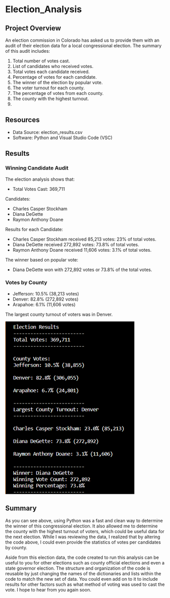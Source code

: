 # Election_Analysis
## Project Overview
An election commission in Colorado has asked us to provide them with an audit of their election data for a local congressional election.  The summary of this audit includes:
1.	Total number of votes cast.
2.	List of candidates who received votes.
3.	Total votes each candidate received.
4.	Percentage of votes for each candidate.
5.	The winner of the election by popular vote.
6.	The voter turnout for each county.
7.	The percentage of votes from each county.
8.	The county with the highest turnout.
9.	
## Resources
-	Data Source: election_results.csv
-	Software: Python and Visual Studio Code (VSC)

## Results
### Winning Candidate Audit
 The election analysis shows that: 
-	Total Votes Cast:  369,711

Candidates:
-	Charles Casper Stockham
-	Diana DeGette
-	Raymon Anthony Doane

Results for each Candidate:
-	Charles Casper Stockham received 85,213 votes: 23% of total votes.
-	Diana DeGette received 272,892 votes: 73.8% of total votes.
-	Raymon Anthony Doane received 11,606 votes: 3.1% of total votes.

The winner based on popular vote:
-	Diana DeGette won with 272,892 votes or 73.8% of the total votes. 

### Votes by County
-	Jefferson: 10.5% (38,213 votes)
-	Denver: 82.8% (272,892 votes)
-	Arapahoe: 6.1% (11,606 votes)

The largest county turnout of voters was in Denver.


![](Resources/analysis/Electionanalysisprint.png)

## Summary

As you can see above, using Python was a fast and clean way to determine the winner of this congressional election. It also allowed me to determine the county with the highest turnout of voters, which could be useful data for the next election. While I was reviewing the data, I realized that by altering the code above, I could even provide the statistics of votes per candidates by county. 

Aside from this election data, the code created to run this analysis can be useful to you for other elections such as county official elections and even a state governor election. The structure and organization of the code is reusable by just changing the names of the dictionaries and lists within the code to match the new set of data. You could even add on to it to include results for other factors such as what method of voting was used to cast the vote. I hope to hear from you again soon. 
